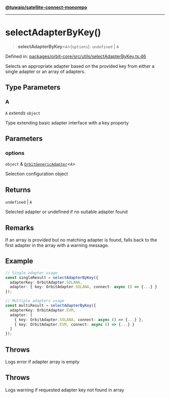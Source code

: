 [**@tuwaio/satellite-connect-monorepo**](../../../README.md)

***

# selectAdapterByKey()

> **selectAdapterByKey**\<`A`\>(`options`): `undefined` \| `A`

Defined in: [packages/orbit-core/src/utils/selectAdapterByKey.ts:46](https://github.com/TuwaIO/satellite-connect/blob/8360ff0360276ab1441103db09b4fae110570e1d/packages/orbit-core/src/utils/selectAdapterByKey.ts#L46)

Selects an appropriate adapter based on the provided key from either a single adapter
or an array of adapters.

## Type Parameters

### A

`A` *extends* `object`

Type extending basic adapter interface with a key property

## Parameters

### options

`object` & [`OrbitGenericAdapter`](../type-aliases/OrbitGenericAdapter.md)\<`A`\>

Selection configuration object

## Returns

`undefined` \| `A`

Selected adapter or undefined if no suitable adapter found

## Remarks

If an array is provided but no matching adapter is found, falls back to the first adapter
in the array with a warning message.

## Example

```typescript
// Single adapter usage
const singleResult = selectAdapterByKey({
  adapterKey: OrbitAdapter.SOLANA,
  adapter: { key: OrbitAdapter.SOLANA, connect: async () => {...} }
});

// Multiple adapters usage
const multiResult = selectAdapterByKey({
  adapterKey: OrbitAdapter.EVM,
  adapter: [
    { key: OrbitAdapter.SOLANA, connect: async () => {...} },
    { key: OrbitAdapter.EVM, connect: async () => {...} }
  ]
});
```

## Throws

Logs error if adapter array is empty

## Throws

Logs warning if requested adapter key not found in array

